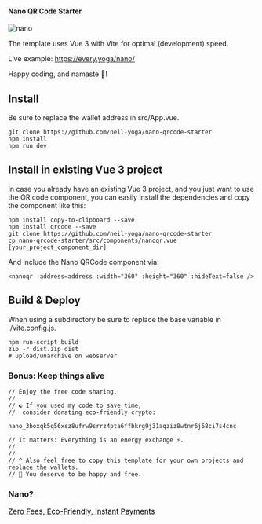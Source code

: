 #### Nano QR Code Starter
![nano](nano.gif)

The template uses Vue 3 with Vite for optimal (development) speed.

Live example: https://every.yoga/nano/

Happy coding, and namaste 🙏! 

## Install
Be sure to replace the wallet address in src/App.vue.
```
git clone https://github.com/neil-yoga/nano-qrcode-starter
npm install
npm run dev
```

## Install in existing Vue 3 project
In case you already have an existing Vue 3 project, and you just want to use the QR code component, you can easily install the dependencies and copy the component like this:
```
npm install copy-to-clipboard --save
npm install qrcode --save
git clone https://github.com/neil-yoga/nano-qrcode-starter
cp nano-qrcode-starter/src/components/nanoqr.vue [your_project_component_dir]
```

And include the Nano QRCode component via:
```
<nanoqr :address=address :width="360" :height="360" :hideText=false />
```

## Build & Deploy
When using a subdirectory be sure to replace the base variable in ./vite.config.js.
```
npm run-script build
zip -r dist.zip dist
# upload/unarchive on webserver
```

### Bonus: Keep things alive
```
// Enjoy the free code sharing. 
//
// ☯️ If you used my code to save time,
//  consider donating eco-friendly crypto:
```

```
nano_3boxqk5q56xsz8ufrw9srrz4pta6ffbkrg9j31aqziz8wtnr6j68ci7s4cnc
```

```
// It matters: Everything is an energy exchange ⚡.
//
//
// ^ Also feel free to copy this template for your own projects and replace the wallets.
// 🙏 You deserve to be happy and free.
```

### Nano?
<a style="color:black;font-size:15px;" href="https://nano.org">Zero Fees, Eco-Friendly, Instant Payments</a>

